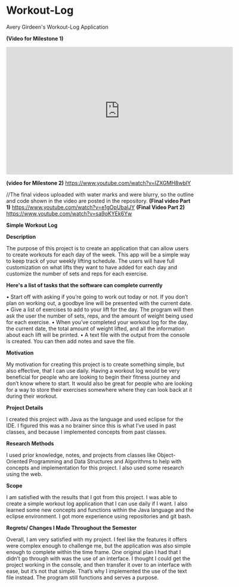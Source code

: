 # Workout-Log
Avery Girdeen's Workout-Log Application 

**(Video for Milestone 1)**
<iframe id="kaltura_player" src="https://cdnapisec.kaltura.com/p/2370711/sp/237071100/embedIframeJs/uiconf_id/42909941/partner_id/2370711?iframeembed=true&playerId=kaltura_player&entry_id=1_sfjt78wj&flashvars[streamerType]=auto&amp;flashvars[localizationCode]=en&amp;flashvars[leadWithHTML5]=true&amp;flashvars[sideBarContainer.plugin]=true&amp;flashvars[sideBarContainer.position]=left&amp;flashvars[sideBarContainer.clickToClose]=true&amp;flashvars[chapters.plugin]=true&amp;flashvars[chapters.layout]=vertical&amp;flashvars[chapters.thumbnailRotator]=false&amp;flashvars[streamSelector.plugin]=true&amp;flashvars[EmbedPlayer.SpinnerTarget]=videoHolder&amp;flashvars[dualScreen.plugin]=true&amp;flashvars[Kaltura.addCrossoriginToIframe]=true&amp;&wid=1_g6e8707g" width="608" height="342" allowfullscreen webkitallowfullscreen mozAllowFullScreen allow="autoplay *; fullscreen *; encrypted-media *" sandbox="allow-forms allow-same-origin allow-scripts allow-top-navigation allow-pointer-lock allow-popups allow-modals allow-orientation-lock allow-popups-to-escape-sandbox allow-presentation allow-top-navigation-by-user-activation" frameborder="0" title="Kaltura Player"></iframe> 

**(video for Milestone 2)**
https://www.youtube.com/watch?v=IZXGMH8wbIY


//The final videos uploaded with water marks and were blurry, so the outline and code shown in the video are posted in the repository. 
**(Final video Part 1)** 
https://www.youtube.com/watch?v=e1gOpUbaIJY
**(Final Video Part 2)**
https://www.youtube.com/watch?v=sa9oKYEk6Yw




**Simple Workout Log**

**Description**

The purpose of this project is to create an application that can allow users to create workouts for each day of the week. This app will be a simple way to keep track of your weekly lifting schedule. The users will have full customization on what lifts they want to have added for each day and customize the number of sets and reps for each exercise. 

**Here's a list of tasks that the software can complete currently**

•	Start off with asking if you’re going to work out today or not. If you don’t plan on working out, a goodbye line will be presented with the current date. 
•	Give a list of exercises to add to your lift for the day. The program will then ask the user the number of sets, reps, and the amount of weight being used for each exercise. 
•	When you’ve completed your workout log for the day, the current date, the total amount of weight lifted, and all the information about each lift will be printed.
•	A text file with the output from the console is created. You can then add notes and save the file. 

**Motivation**

My motivation for creating this project is to create something simple, but also effective, that I can use daily. Having a workout log would be very beneficial for people who are looking to begin their fitness journey and don’t know where to start. It would also be great for people who are looking for a way to store their exercises somewhere where they can look back at it during their workout. 

**Project Details**

I created this project with Java as the language and used eclipse for the IDE. I figured this was a no brainer since this is what I’ve used in past classes, and because I implemented concepts from past classes. 

**Research Methods**

I used prior knowledge, notes, and projects from classes like Object-Oriented Programming and Data Structures and Algorithms to help with concepts and implementation for this project. I also used some research using the web.

**Scope**

I am satisfied with the results that I got from this project. I was able to create a simple workout log application that I can use daily if I want. I also learned some new concepts and functions within the Java language and the eclipse environment. I got more experience using repositories and git bash. 

**Regrets/ Changes I Made Throughout the Semester**

Overall, I am very satisfied with my project. I feel like the features it offers were complex enough to challenge me, but the application was also simple enough to complete within the time frame. One original plan I had that I didn’t go through with was the use of an interface. I thought I could get the project working in the console, and then transfer it over to an interface with ease, but it’s not that simple. That’s why I implemented the use of the text file instead. The program still functions and serves a purpose. 



